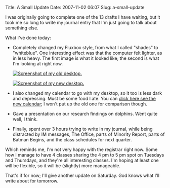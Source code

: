 Title: A Small Update
Date: 2007-11-02 06:07
Slug: a-small-update

I was originally going to complete one of the 13 drafts I have waiting, but it took me so long to write my journal entry that I'm just going to talk about something else.

What I've done today:

* Completely changed my Fluxbox style, from what I called "shades" to "whiteblue". One interesting effect was that the computer felt lighter, as in less heavy. The first image is what it looked like; the second is what I'm looking at right now.

    [![Screenshot of my old desktop.](http://2.bp.blogspot.com/_9nsdouM4WPg/Ryq9ETds9_I/AAAAAAAAAjg/VXRhIQwbuew/s200/shades.png)](http://2.bp.blogspot.com/_9nsdouM4WPg/Ryq9ETds9_I/AAAAAAAAAjg/VXRhIQwbuew/s1600/shades.png)

    [![Screenshot of my new desktop.](http://2.bp.blogspot.com/_9nsdouM4WPg/Ryq9LTds-AI/AAAAAAAAAjo/JZx473UWhoo/s200/whiteblue.png)](http://2.bp.blogspot.com/_9nsdouM4WPg/Ryq9LTds-AI/AAAAAAAAAjo/JZx473UWhoo/s1600/whiteblue.png)

* I also changed my calendar to go with my desktop, so it too is less dark and depressing. Must be some food I ate. You can [click here see the new calendar](http://ninghui48.googlepages.com/calendar.html); I won't put up the old one for comparison though.

* Gave a presentation on our research findings on dolphins. Went quite well, I think.

* Finally, spent over 3 hours trying to write in my journal, while being distracted by IM messages, The Office, parts of Minority Report, parts of Batman Begins, and the class schedules for next quarter.

Which reminds me, I'm not very happy with the registrar right now. Some how I manage to have 4 classes sharing the 4 pm to 5 pm spot on Tuesdays and Thursdays, and they're all interesting classes. I'm hoping at least one will be flexible, so it will be (slightly) more manageable.

That's if for now; I'll give another update on Saturday. God knows what I'll write about for tomorrow.
